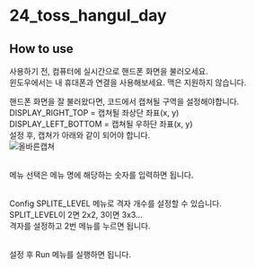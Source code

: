 # 24_toss_hangul_day
## How to use
사용하기 전, 컴퓨터에 실시간으로 핸드폰 화면을 불러오세요.<br>
윈도우에서는 내 휴대폰과 연결을 사용해보세요. 맥은 지원하지 않습니다.<br>

핸드폰 화면을 잘 불러왔다면, 코드에서 캡쳐될 구역을 설정해야합니다.<br>
DISPLAY_RIGHT_TOP = 캡쳐될 좌상단 좌표(x, y)<br>
DISPLAY_LEFT_BOTTOM = 캡쳐될 우하단 좌표(x, y)<br>
설정 후, 캡쳐가 아래와 같이 되어야 합니다.<br>
![올바른캡쳐](https://raw.githubusercontent.com/szkotgh/24_toss_hangul_day/refs/heads/master/region_capture.png)<br><br>

메뉴 선택은 메뉴 명에 해당하는 숫자를 입력하면 됩니다.<br><br>

Config SPLITE_LEVEL 메뉴로 격자 개수를 설정할 수 있습니다.<br>
SPLIT_LEVEL이 2면 2x2, 3이면 3x3...<br>
격자를 설정하고 2번 메뉴를 누르면 됩니다.<br><br>

설정 후 Run 메뉴를 실행하면 됩니다.<br>
